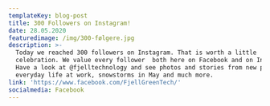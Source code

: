 ```yaml
---
templateKey: blog-post
title: 300 Followers on Instagram!
date: 28.05.2020
featuredimage: /img/300-følgere.jpg
description: >-
  Today we reached 300 followers on Instagram. That is worth a little
  celebration. We value every follower  both here on Facebook and on Instagram.
  Have a look at @fjelltechnology and see photos and stories from new projects,
  everyday life at work, snowstorms in May and much more. 
link: 'https://www.facebook.com/FjellGreenTech/'
socialmedia: Facebook
---
```



